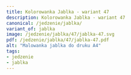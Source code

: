 ```yaml
---
title: Kolorowanka Jablka - wariant 47
description: Kolorowanka Jablka - wariant 47
canonical: /jedzenie/jablka/
variant_of: jablka
image: /jedzenie/jablka/47/jablka-47.svg
pdf: /jedzenie/jablka/47/jablka-47.pdf
alt: "Malowanka jablka do druku A4"
tags:
- jedzenie
- jablka
---
```

